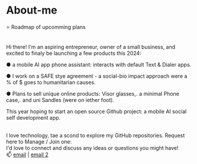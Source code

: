 # About-me
⭐ Roadmap of upcomming plans <br><br>


Hi there! I'm an aspiring entrepreneur, owner of a small business, and excited to finaly be launching a few products this 2024:<br>

 ● a mobile AI app phone assistant: interacts with default Text & Dialer apps.<br>

 ● I work on a SAFE stye agreement - a social-bio impact approach were a % of $ goes to humanitarian causes.<br>

 ● Plans to sell unique online products: Visor glasses,. a minimal Phone case,. and uni Sandles (were on iether foot).<br>

This year hoping to start an open source Github project: a mobile AI social self development app. <br><br>

I love technology, tae a scond to explore my GitHub repositories. Request here to Manage / Join one: <br>
I'd love to connect and discuss any ideas or questions you might have!<br>
📫  <a href="mailto: support@bowhip.org">email</a> | <a href="mailto: adkinscc@gmailcom">email 2</a>
